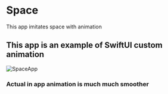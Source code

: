 # Space
This app imitates space with animation
## This app is an example of SwiftUI custom animation
![SpaceApp](https://user-images.githubusercontent.com/59523003/217541992-10490712-fa3b-4a9d-b490-70074d6830ec.gif)
### Actual in app animation is much much smoother
